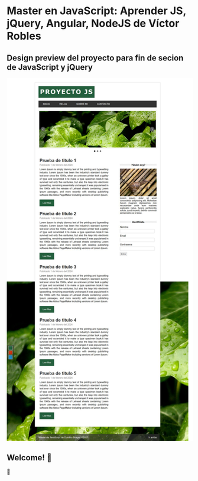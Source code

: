 # Master en JavaScript: Aprender JS, jQuery, Angular, NodeJS de Víctor Robles

## Design preview del proyecto para fin de secion de JavaScript y jQuery
![Design preview del proyecto para fin de secion de JavaScript y jQuery](./img/site-preview.jpg)

## Welcome! 👋

🚀

